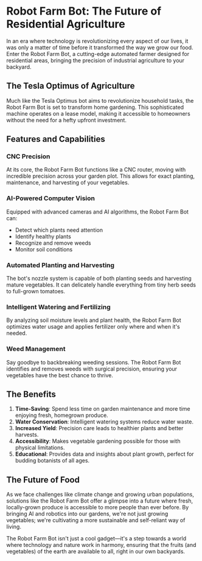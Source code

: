 # Robot Farm Bot: The Future of Residential Agriculture

In an era where technology is revolutionizing every aspect of our lives, it was only a matter of time before it transformed the way we grow our food. Enter the Robot Farm Bot, a cutting-edge automated farmer designed for residential areas, bringing the precision of industrial agriculture to your backyard.

## The Tesla Optimus of Agriculture

Much like the Tesla Optimus bot aims to revolutionize household tasks, the Robot Farm Bot is set to transform home gardening. This sophisticated machine operates on a lease model, making it accessible to homeowners without the need for a hefty upfront investment.

## Features and Capabilities

### CNC Precision
At its core, the Robot Farm Bot functions like a CNC router, moving with incredible precision across your garden plot. This allows for exact planting, maintenance, and harvesting of your vegetables.

### AI-Powered Computer Vision
Equipped with advanced cameras and AI algorithms, the Robot Farm Bot can:
- Detect which plants need attention
- Identify healthy plants
- Recognize and remove weeds
- Monitor soil conditions

### Automated Planting and Harvesting
The bot's nozzle system is capable of both planting seeds and harvesting mature vegetables. It can delicately handle everything from tiny herb seeds to full-grown tomatoes.

### Intelligent Watering and Fertilizing
By analyzing soil moisture levels and plant health, the Robot Farm Bot optimizes water usage and applies fertilizer only where and when it's needed.

### Weed Management
Say goodbye to backbreaking weeding sessions. The Robot Farm Bot identifies and removes weeds with surgical precision, ensuring your vegetables have the best chance to thrive.

## The Benefits

1. **Time-Saving**: Spend less time on garden maintenance and more time enjoying fresh, homegrown produce.
2. **Water Conservation**: Intelligent watering systems reduce water waste.
3. **Increased Yield**: Precision care leads to healthier plants and better harvests.
4. **Accessibility**: Makes vegetable gardening possible for those with physical limitations.
5. **Educational**: Provides data and insights about plant growth, perfect for budding botanists of all ages.

## The Future of Food

As we face challenges like climate change and growing urban populations, solutions like the Robot Farm Bot offer a glimpse into a future where fresh, locally-grown produce is accessible to more people than ever before. By bringing AI and robotics into our gardens, we're not just growing vegetables; we're cultivating a more sustainable and self-reliant way of living.

The Robot Farm Bot isn't just a cool gadget—it's a step towards a world where technology and nature work in harmony, ensuring that the fruits (and vegetables) of the earth are available to all, right in our own backyards.